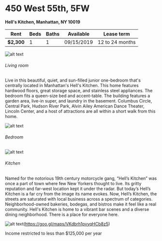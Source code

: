 # 450 West 55th, 5FW
**Hell's Kitchen, Manhattan, NY 10019**

| Rent          | Beds| Baths| Available | Lease term |
| ------------- |-----|-----|------------|------------|
| **$2,300**    | 1   | 1   | 09/15/2019 | 12 to 24 months |


![alt text](https://user-images.githubusercontent.com/5611960/61741597-3c7f8800-ad5f-11e9-8b53-491d518efe9c.jpg)
###### Living room

Live in this beautiful, quiet, and sun-filled junior one-bedroom that's centrally located in Manhattan's Hell's Kitchen. This home features hardwood floors, great storage space, and stainless steel appliances. The bedroom fits a queen-size bed and accent-table.  The building features a garden area, live-in super, and laundry in the basement.  Columbus Circle, Central Park, Hudson River Park, Alvin Ailey American Dance Theater, Lincoln Center, and a host of attractions are all within a short walk from this home.

![alt text](https://user-images.githubusercontent.com/5611960/61741596-3be6f180-ad5f-11e9-9e88-b0dde536e01f.jpg)
###### Bedroom

![alt text](https://user-images.githubusercontent.com/5611960/61741594-3be6f180-ad5f-11e9-8813-853ee920c83f.jpg)
###### Kitchen

Named for the notorious 19th century motorcycle gang, “Hell’s Kitchen” was once a part of town where few New Yorkers thought to live. Its gritty reputation and far-west location kept it under the radar. But today’s Hell’s Kitchen is a far cry from the image its name evokes. Now, Hell’s Kitchen, the streets are saturated with local business across a spectrum of categories. Neighborhood-owned bakeries, bodegas, and bistros make it feel like a real community. Hell's Kitchen is home to a vibrant bar scenes and a diverse dining neighborhood. There is a place for everyone here.

![alt text](https://user-images.githubusercontent.com/5611960/61741594-3be6f180-ad5f-11e9-8813-853ee920c83f.jpg)(https://goo.gl/maps/VKdbrh1pvyqHCb8z5)

Income restricted to less than $125,000 per year
